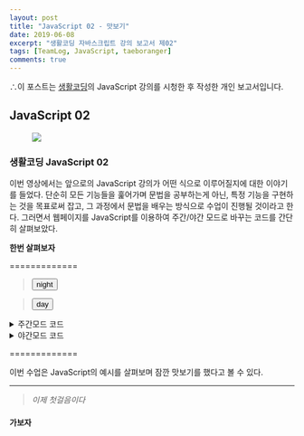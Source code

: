 ```yaml
---
layout: post
title: "JavaScript 02 - 맛보기"
date: 2019-06-08
excerpt: "생활코딩 자바스크립트 강의 보고서 제02"
tags: [TeamLog, JavaScript, taeboranger]
comments: true
---
```


∴이 포스트는 [생활코딩](https://www.youtube.com/playlist?list=PLuHgQVnccGMBB348PWRN0fREzYcYgFybf)의 JavaScript 강의를 시청한 후 작성한 개인 보고서입니다.

## JavaScript 02

<figure class="half">
    <a href="https://www.lform.com/_assets/packages/wp/assets/uploaded/2017/08/lform_javascript_blog_header_image-1600x1080.jpg"><img src="https://www.lform.com/_assets/packages/wp/assets/uploaded/2017/08/lform_javascript_blog_header_image-1600x1080.jpg"></a>
</figure>

### 생활코딩 JavaScript 02
 이번 영상에서는 앞으로의 JavaScript 강의가 어떤 식으로 이루어질지에 대한 이야기를 들었다. 단순히 모든 기능들을 훑어가며 문법을 공부하는게 아닌, 특정 기능을 구현하는 것을 목표로써 잡고, 그 과정에서 문법을 배우는 방식으로 수업이 진행될 것이라고 한다. 그러면서 웹페이지를 JavaScript를 이용하여 주간/야간 모드로 바꾸는 코드를 간단히 살펴보았다.

 **한번 살펴보자**

=============
 ><input type="button" value="night" onclick="
    document.querySelector('body').style.backgroundColor='black';
    document.querySelector('body').style.color='white';
    ">

>  <input type="button" value="day" onclick="
    document.querySelector('body').style.backgroundColor='white';
    document.querySelector('body').style.color='black';
    ">

<details>
<summary>주간모드 코드</summary>
<div markdown="1">

> **< input type="button" value="night" onclick="**
*//버튼을 생성하고, 내용을 입력하고, 버튼을 눌렀을 때,*
  **document.querySelector('body').style.backgroundColor='black';**
  *//'body'의 배경색을 검은색으로 바꾸고,*
   **document.querySelector('body').style.color='white';**
  *//'body'의 글자색을 하얀색으로 바꾼다.*
   **">**

</div>
</details>

<details>
<summary>야간모드 코드</summary>
<div markdown="1">
> **< input type="button" value="day" onclick="**
 *//버튼을 생성하고, 내용을 입력하고, 버튼을 눌렀을 때,*
   **document.querySelector('body').style.backgroundColor='white';**
     *//'body'의 배경색을 하얀색으로 바꾸고,*
   **document.querySelector('body').style.color='black';**
  *//'body'의 글자색을 검은색으로 바꾼다.*
   **">**
</div>
</details>

=============


이번 수업은 JavaScript의 예시를 살펴보며 잠깐 맛보기를 했다고 볼 수 있다.


---
   > *이제 첫걸음이다*

#### 가보자
